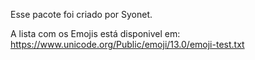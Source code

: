 Esse pacote foi criado por Syonet.

A lista com os Emojis está disponivel em: 
https://www.unicode.org/Public/emoji/13.0/emoji-test.txt


